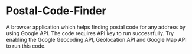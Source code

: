 # Postal-Code-Finder
A browser application which helps finding postal code for any address by using Google API. The code requires API key to run successfully. Try enabling the Google Geocoding API, Geolocation API and Google Map API to run this code.

